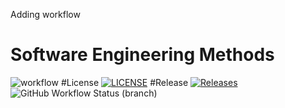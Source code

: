 Adding workflow

# Software Engineering Methods
![workflow](https://github.com/alexvazro/sem/actions/workflows/main.yml/badge.svg)
#License [![LICENSE](https://img.shields.io/github/license/alexvazro/sem.svg?style=flat-square)](https://github.com/<github-username>/sem/blob/master/LICENSE)
#Release [![Releases](https://img.shields.io/github/release/alexvazro/sem/all.svg?style=flat-square)](https://github.com/<github-username>/sem/releases)
![GitHub Workflow Status (branch)](https://img.shields.io/github/workflow/status/alexvazro/sem/A%20workflow%20for%20my%20Hello%20World%20App/develop)